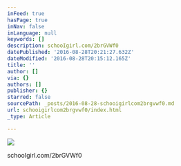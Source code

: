 ```yaml
---
inFeed: true
hasPage: true
inNav: false
inLanguage: null
keywords: []
description: schooIgirl.com/2brGVWf0
datePublished: '2016-08-28T20:21:27.632Z'
dateModified: '2016-08-28T20:15:12.165Z'
title: ''
author: []
via: {}
authors: []
publisher: {}
starred: false
sourcePath: _posts/2016-08-28-schooigirlcom2brgvwf0.md
url: schooigirlcom2brgvwf0/index.html
_type: Article

---
```

![](https://the-grid-user-content.s3-us-west-2.amazonaws.com/f3e49980-2164-4acf-88cd-6e96f17a158e.jpg)

schooIgirl.com/2brGVWf0